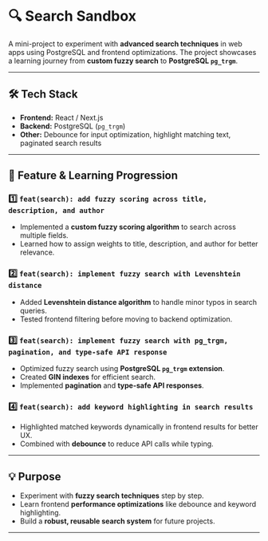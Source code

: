 # 🔍 Search Sandbox

A mini-project to experiment with **advanced search techniques** in web apps using PostgreSQL and frontend optimizations. The project showcases a learning journey from **custom fuzzy search** to **PostgreSQL `pg_trgm`**.

---

## 🛠️ Tech Stack

- **Frontend:** React / Next.js
- **Backend:** PostgreSQL (`pg_trgm`)
- **Other:** Debounce for input optimization, highlight matching text, paginated search results

---

## 🚀 Feature & Learning Progression

### 1️⃣ `feat(search): add fuzzy scoring across title, description, and author`

- Implemented a **custom fuzzy scoring algorithm** to search across multiple fields.
- Learned how to assign weights to title, description, and author for better relevance.

### 2️⃣ `feat(search): implement fuzzy search with Levenshtein distance`

- Added **Levenshtein distance algorithm** to handle minor typos in search queries.
- Tested frontend filtering before moving to backend optimization.

### 3️⃣ `feat(search): implement fuzzy search with pg_trgm, pagination, and type-safe API response`

- Optimized fuzzy search using **PostgreSQL `pg_trgm` extension**.
- Created **GIN indexes** for efficient search.
- Implemented **pagination** and **type-safe API responses**.

### 4️⃣ `feat(search): add keyword highlighting in search results`

- Highlighted matched keywords dynamically in frontend results for better UX.
- Combined with **debounce** to reduce API calls while typing.

---

## 💡 Purpose

- Experiment with **fuzzy search techniques** step by step.
- Learn frontend **performance optimizations** like debounce and keyword highlighting.
- Build a **robust, reusable search system** for future projects.

---
